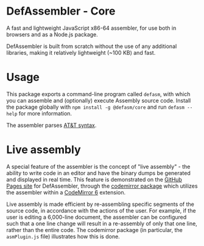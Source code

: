 # DefAssembler - Core
A fast and lightweight JavaScript x86-64 assembler, for use both in browsers and as a Node.js package.

DefAssembler is built from scratch without the use of any additional libraries, making it relatively lightweight (~100 KB) and fast.

# Usage
This package exports a command-line program called `defasm`, with which you can assemble and (optionally) execute Assembly source code. Install the package globally with `npm install -g @defasm/core` and run `defasm --help` for more information.

The assembler parses [AT&T syntax](https://en.wikibooks.org/wiki/X86_Assembly/GAS_Syntax).

# Live assembly
A special feature of the assembler is the concept of "live assembly" - the ability to write code in an editor and have the binary dumps be generated and displayed in real time.
This feature is demonstrated on the [GitHub Pages site](https://newdefectus.github.io/defAsm/) for DefAssembler, through the [codemirror package](https://www.npmjs.com/package/@defasm/codemirror) which utilizes the assembler within a [CodeMirror 6](https://codemirror.net/6/) extension.

Live assembly is made efficient by re-assembling specific segments of the source code, in accordance with the actions of the user. For example, if the user is editing a 6,000-line document, the assembler can be configured such that a one line change will result in a re-assembly of only that one line, rather than the entire code. The codemirror package (in particular, the `asmPlugin.js` file) illustrates how this is done.
